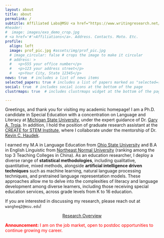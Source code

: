 ```yaml
---
layout: about
title: about
permalink: /
subtitle: Affiliated Labs@MSU <a href="https://www.writingresearch.net/">WRITE Lab</a>, <a href='https://beyondmultiplechoice.org/'>AACR Lab</a>@<a href='https://create4stem.msu.edu/'>CREATE for STEM</a>.
#header:
#  image: images/exo_demo_crop.jpg
# <a href='#'>Affiliations</a>. Address. Contacts. Moto. Etc.
profile:
  align: left
  image: prof_pic.jpg #assets/img/prof_pic.jpg
  # image_circular: false # crops the image to make it circular
  # address: >
  #   <p>555 your office number</p>
  #   <p>123 your address street</p>
  #   <p>Your City, State 12345</p>
news: true  # includes a list of news items
selected_papers: true # includes a list of papers marked as "selected={true}"
social: true  # includes social icons at the bottom of the page
clustrmaps: true  # includes clustrmaps widget at the bottom of the page

---
```


Greetings, and thank you for visiting my academic homepage! I am a Ph.D. candidate in Special Education with a concentration on Language and Literacy at <a href="https://education.msu.edu/">Michigan State University</a>, under the expert guidance of Dr. <a href="https://education.msu.edu/people/troia-gary/">Gary A. Troia</a>. In addition, I hold the position of graduate research assistant at the <a href="https://create4stem.msu.edu/">CREATE for STEM Institute</a>, where I collaborate under the mentorship of Dr. <a href="https://directory.natsci.msu.edu/Directory/Profiles/Person/100471?org=6&group=63">Kevin C. Haudek</a>.

I earned my M.A in Language Education from <a href="https://ehe.osu.edu/">Ohio State University</a> and B.A in English Linguistic from <a href="https://en.nenu.edu.cn/">Northeast Normal University</a> (ranking among the top 3 Teaching Colleges in China). As an education researcher, I deploy a diverse range of **statistical methodologies**, including qualitative, quantitative, mixed methods, alongside **artificial intelligence driven techniques** such as machine learning, natural language processing techniques, and pretrained language representation models. These approaches allow me to delve into the complexities of literacy and language development among diverse learners, including those receiving special education services, across grade levels from K to 16 education.

If you are interested in discussing my research, please reach out at ``wangheq2@msu.edu``!

<center>
<a href="/research/" class="btn btn-sm z-depth-0" role="button">Research Overview</a>
</center>


<font color="red"> <b>Announcement:</b> I am on the job market, open to postdoc opportunities to continue growing my career.</font> 

<!-- Write your biography here. Tell the world about yourself. Link to your favorite [subreddit](http://reddit.com). You can put a picture in, too. The code is already in, just name your picture `prof_pic.jpg` and put it in the `img/` folder.

Put your address / P.O. box / other info right below your picture. You can also disable any these elements by editing `profile` property of the YAML header of your `_pages/about.md`. Edit `_bibliography/papers.bib` and Jekyll will render your [publications page](/al-folio/publications/) automatically.

Link to your social media connections, too. This theme is set up to use [Font Awesome icons](http://fortawesome.github.io/Font-Awesome/) and [Academicons](https://jpswalsh.github.io/academicons/), like the ones below. Add your Facebook, Twitter, LinkedIn, Google Scholar, or just disable all of them. -->
